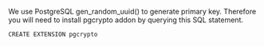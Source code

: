 We use PostgreSQL gen_random_uuid() to generate primary key. Therefore you will need to install pgcrypto addon by querying this SQL statement.

```CREATE EXTENSION pgcrypto```
